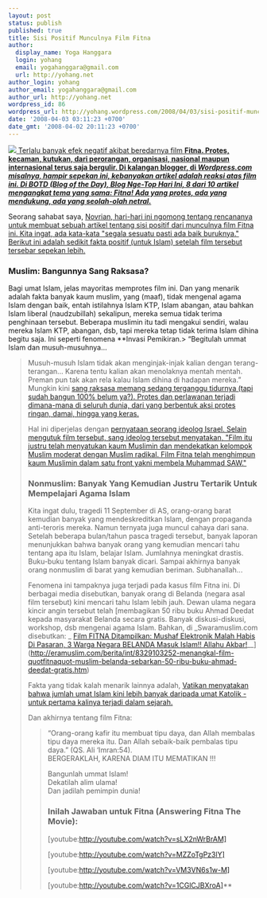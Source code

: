 ```yaml
---
layout: post
status: publish
published: true
title: Sisi Positif Munculnya Film Fitna
author:
  display_name: Yoga Hanggara
  login: yohang
  email: yogahanggara@gmail.com
  url: http://yohang.net
author_login: yohang
author_email: yogahanggara@gmail.com
author_url: http://yohang.net
wordpress_id: 86
wordpress_url: http://yohang.wordpress.com/2008/04/03/sisi-positif-munculnya-film-fitna/
date: '2008-04-03 03:11:23 +0700'
date_gmt: '2008-04-02 20:11:23 +0700'
---
```

[![](http://yohang.net/wp-content/uploads/2346945969_538fa73995_m2.jpg) Terlalu banyak efek negatif akibat beredarnya film **Fitna. Protes, kecaman, kutukan, dari perorangan, organisasi, nasional maupun internasional terus saja bergulir. Di kalangan blogger, di _Wordpress.com misalnya, hampir sepekan ini, kebanyakan artikel adalah reaksi atas film ini. Di BOTD (Blog of the Day), Blog Nge-Top Hari Ini, 8 dari 10 artikel mengangkat tema yang sama: Fitna! Ada yang protes, ada yang mendukung, ada yang seolah-olah netral._** ](http://www.flickr.com/photos/10345599@N03/2346945969/ "Al Azhar Mosque Interior")

Seorang sahabat saya, [Novrian, hari-hari ini ngomong tentang rencananya untuk membuat sebuah artikel tentang sisi positif dari munculnya film Fitna ini. Kita ingat, ada kata-kata "segala sesuatu pasti ada baik buruknya." Berikut ini adalah sedikit fakta positif (untuk Islam) setelah film tersebut tersebar sepekan lebih.](http://novrian.wordpress.com)

<!--more-->

### Muslim: Bangunnya Sang Raksasa?  
Bagi umat Islam, jelas mayoritas memprotes film ini. Dan yang menarik adalah fakta banyak kaum muslim, yang (maaf), tidak mengenal agama Islam dengan baik, entah istilahnya Islam KTP, Islam abangan, atau bahkan Islam liberal (naudzubillah) sekalipun, mereka semua tidak terima penghinaan tersebut. Beberapa muslimin itu tadi mengakui sendiri, walau mereka Islam KTP, abangan, dsb, tapi mereka tetap tidak terima Islam dihina begitu saja. Ini seperti fenomena **Invasi Pemikiran.> “Begitulah ummat Islam dan musuh-musuhnya…  
> Musuh-musuh Islam tidak akan menginjak-injak kalian dengan terang-terangan… Karena tentu kalian akan menolaknya mentah mentah. Preman pun tak akan rela kalau Islam dihina di hadapan mereka.”  
> Mungkin kini [sang raksasa memang sedang terganggu tidurnya (tapi sudah bangun 100% belum ya?). Protes dan perlawanan terjadi dimana-mana di seluruh dunia, dari yang berbentuk aksi protes ringan, damai, hingga yang keras.](http://yohang.wordpress.com/2008/03/28/sleeping-giant-wake-up-oh-muslim-ummah/)
> 
> Hal ini diperjelas dengan [pernyataan seorang ideolog Israel. Selain mengutuk film tersebut, sang ideolog tersebut menyatakan, "Film itu justru telah menyatukan kaum Muslimin dan mendekatkan kelompok Muslim moderat dengan Muslim radikal. Film Fitna telah <u>menghimpun kaum Muslimin dalam satu front yakni membela Muhammad SAW."</u>](http://www.eramuslim.com/berita/int/8402112328-ideolog-israel-film-fitna-justru-satukan-umat-islam.htm?prev)
> 
> ### Nonmuslim: Banyak Yang Kemudian Justru Tertarik Untuk Mempelajari Agama Islam  
> Kita ingat dulu, tragedi 11 September di AS, orang-orang barat kemudian banyak yang mendeskreditkan Islam, dengan propaganda anti-teroris mereka. Namun ternyata juga muncul cahaya dari sana. Setelah beberapa bulan/tahun pasca tragedi tersebut, banyak laporan menunjukkan bahwa banyak orang yang kemudian mencari tahu tentang apa itu Islam, belajar Islam. Jumlahnya meningkat drastis. Buku-buku tentang Islam banyak dicari. Sampai akhirnya banyak orang nonmuslim di barat yang kemudian beriman. Subhanallah...
> 
> Fenomena ini tampaknya juga terjadi pada kasus film Fitna ini. Di berbagai media disebutkan, banyak orang di Belanda (negara asal film tersebut) kini mencari tahu Islam lebih jauh. Dewan ulama negara kincir angin tersebut telah [membagikan 50 ribu buku Ahmad Deedat kepada masyarakat Belanda secara gratis. Banyak diskusi-diskusi, workshop, dsb mengenai agama Islam. Bahkan, di _Swaramuslim.com disebutkan: _ [Film FITNA Ditampilkan: Mushaf Elektronik Malah Habis Di Pasaran, 3 Warga Negara BELANDA Masuk Islam!! Allahu Akbar!](http://swaramuslim.com/islam/more.php?id=5509_0_4_0_M)__](http://eramuslim.com/berita/int/8329103252-menangkal-film-quotfitnaquot-muslim-belanda-sebarkan-50-ribu-buku-ahmad-deedat-gratis.htm)
> 
> Fakta yang tidak kalah menarik lainnya adalah, [Vatikan menyatakan bahwa jumlah umat Islam kini lebih banyak daripada umat Katolik -untuk <u>pertama kalinya terjadi dalam sejarah.</u>](http://antara.co.id/arc/2008/4/1/vatikan-umat-islam-jumlahnya-lebih-banyak-dari-umat-katolik/)
> 
> Dan akhirnya tentang film Fitna:
> 
> > “Orang-orang kafir itu membuat tipu daya, dan Allah membalas tipu daya mereka itu. Dan Allah sebaik-baik pembalas tipu daya.” (QS. Ali ‘Imran:54).  
> > BERGERAKLAH, KARENA DIAM ITU MEMATIKAN !!!
> > 
> > Bangunlah ummat Islam!  
> > Dekatilah alim ulama!  
> > Dan jadilah pemimpin dunia!
> > 
> > ### Inilah Jawaban untuk Fitna (Answering Fitna The Movie):  
> > [youtube:http://youtube.com/watch?v=sLX2nWrBrAM]
> > 
> > [youtube:http://youtube.com/watch?v=MZZoTgPz3lY]
> > 
> > [youtube:http://youtube.com/watch?v=VM3VN6s1w-M]
> > 
> > [youtube:http://youtube.com/watch?v=1CGlCJBXroA]**
